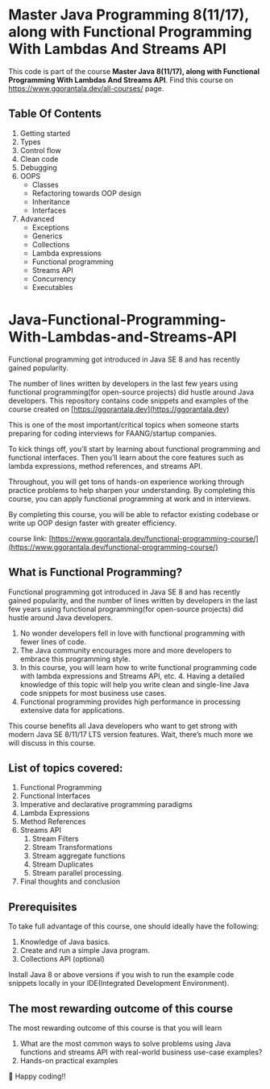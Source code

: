 # Master Java Programming 8(11/17), along with Functional Programming With Lambdas And Streams API
This code is part of the course **Master Java 8(11/17), along with Functional Programming With Lambdas And Streams API**. 
Find this course on https://www.ggorantala.dev/all-courses/ page.
## Table Of Contents
1. Getting started
2. Types
3. Control flow
4. Clean code
5. Debugging
6. OOPS
   - Classes
   - Refactoring towards OOP design
   - Inheritance
   - Interfaces
7. Advanced
   - Exceptions
   - Generics
   - Collections
   - Lambda expressions
   - Functional programming
   - Streams API
   - Concurrency
   - Executables

# Java-Functional-Programming-With-Lambdas-and-Streams-API
Functional programming got introduced in Java SE 8 and has recently gained popularity.

The number of lines written by developers in the last few years using functional programming(for open-source projects)
did hustle around Java developers. This repository contains code snippets and examples
of the course created on [https://ggorantala.dev](https://ggorantala.dev)

This is one of the most important/critical topics when someone starts preparing for coding interviews for FAANG/startup companies.

To kick things off, you’ll start by learning about functional programming and functional interfaces.
Then you’ll learn about the core features such as lambda expressions, method references, and streams API.

Throughout, you will get tons of hands-on experience working through practice problems to help sharpen your understanding. By completing this course, you can apply functional programming at work and in interviews.

By completing this course, you will be able to refactor existing codebase or write up OOP design faster with greater efficiency.


course link: [https://www.ggorantala.dev/functional-programming-course/](https://www.ggorantala.dev/functional-programming-course/)

## What is Functional Programming?
Functional programming got introduced in Java SE 8 and has recently gained popularity, and the number of lines written by developers in the last few years using functional programming(for open-source projects) did hustle around Java developers.

1. No wonder developers fell in love with functional programming with fewer lines of code.
2. The Java community encourages more and more developers to embrace this programming style.
3. In this course, you will learn how to write functional programming code with lambda expressions and Streams API, etc. 4. Having a detailed knowledge of this topic will help you write clean and single-line Java code snippets for most business use cases.
4. Functional programming provides high performance in processing extensive data for applications.

This course benefits all Java developers who want to get strong with modern Java SE 8/11/17 LTS version features. Wait, there’s much more we will discuss in this course.

## List of topics covered:

1. Functional Programming
2. Functional Interfaces
3. Imperative and declarative programming paradigms
4. Lambda Expressions
5. Method References
6. Streams API
    1. Stream Filters
    2. Stream Transformations
    3. Stream aggregate functions
    4. Stream Duplicates
    5. Stream parallel processing.
7. Final thoughts and conclusion

## Prerequisites
To take full advantage of this course, one should ideally have the following:

1. Knowledge of Java basics.
2. Create and run a simple Java program.
3. Collections API (optional)

Install Java 8 or above versions if you wish to run the example code snippets locally in your IDE(Integrated Development Environment).

## The most rewarding outcome of this course
The most rewarding outcome of this course is that you will learn

1. What are the most common ways to solve problems using Java functions and streams API with real-world business use-case examples?
2. Hands-on practical examples

🤩 Happy coding!!